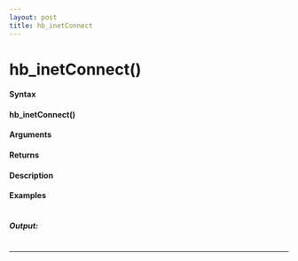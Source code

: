 ```yaml
---
layout: post
title: hb_inetConnect
---
```


# hb_inetConnect()


#### Syntax

#### hb_inetConnect()

#### Arguments

#### Returns

#### Description

#### Examples

```

```

##### Output:

```

```

---